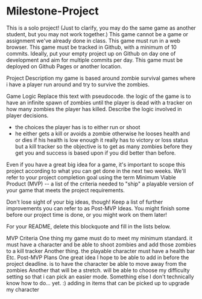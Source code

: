 # Milestone-Project

This is a solo project! (Just to clarify, you may do the same game as another student, but you may not work together.)
This game cannot be a game or assignment we've already done in class.
This game must run in a web browser.
This game must be tracked in Github, with a minimum of 10 commits.
Ideally, put your empty project up on Github on day one of development and aim for multiple commits per day.
This game must be deployed on Github Pages or another location.


Project Description
my game is based around zombie survival games where i have a player run around and try to survive the zombies.

Game Logic
Replace this text with pseudocode.
the logic of the game is to have an infinite spawn of zombies until the player is dead with a tracker on how many zombies the player has killed.
Describe the logic involved in player decisions. 
  - the choices the player has is to either run or shoot
  - he either gets a kill or avoids a zombie otherwise he looses health and or dies if his health is low enough 
it really has to victory or loss status but a kill tracker so the objective is to get as many zombies before they get you and success is based upon if you did better than before.

Even if you have a great big idea for a game, it's important to scope this project according to what you can get done in the next two weeks. We'll refer to your project completion goal using the term Minimum Viable Product (MVP) -- a list of the criteria needed to "ship" a playable version of your game that meets the project requirements.

Don't lose sight of your big ideas, though! Keep a list of further improvements you can refer to as Post-MVP Ideas. You might finish some before our project time is done, or you might work on them later!

For your README, delete this blockquote and fill in the lists below.

MVP Criteria
One thing my game must do to meet my minimum standard.
it must have a character and be able to shoot zombies and add those zombies to a kill tracker
Another thing.
the playable character must have a health bar
Etc.
Post-MVP Plans
One great idea I hope to be able to add in before the project deadline.
is to have the character be able to move away from the zombies 
Another that will be a stretch.
will be able to choose my difficulty setting so that i can pick an easier mode.
Something else I don't technically know how to do... yet. :)
adding in items that can be picked up to upgrade my character